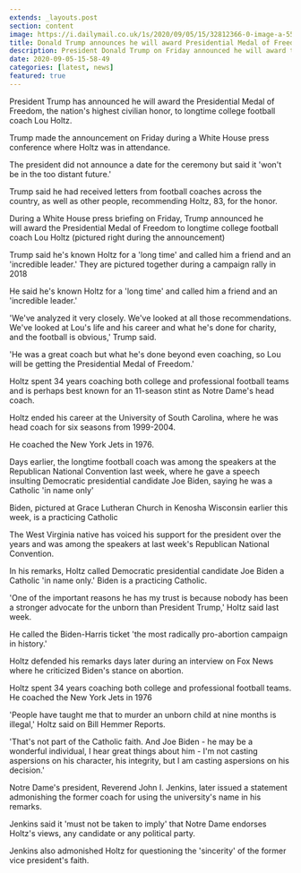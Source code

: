 ```yaml
---
extends: _layouts.post
section: content
image: https://i.dailymail.co.uk/1s/2020/09/05/15/32812366-0-image-a-55_1599317093030.jpg 
title: Donald Trump announces he will award Presidential Medal of Freedom to football coach Lou Holtz 
description: President Donald Trump on Friday announced he will award the Presidential Medal of Freedom, the nations highest civilian honor, to legendary Notre Dame football coach Lou Holtz. 
date: 2020-09-05-15-58-49 
categories: [latest, news] 
featured: true 
--- 
```

President Trump has announced he will award the Presidential Medal of Freedom, the nation's highest civilian honor, to longtime college football coach Lou Holtz. 

Trump made the announcement on Friday during a White House press conference where Holtz was in attendance. 

The president did not announce a date for the ceremony but said it 'won't be in the too distant future.'

Trump said he had received letters from football coaches across the country, as well as other people, recommending Holtz, 83, for the honor. 

During a White House press briefing on Friday, Trump announced he will award the Presidential Medal of Freedom to longtime college football coach Lou Holtz (pictured right during the announcement) 

Trump said he's known Holtz for a 'long time' and called him a friend and an 'incredible leader.' They are pictured together during a campaign rally in 2018 

He said he's known Holtz for a 'long time' and called him a friend and an 'incredible leader.' 

'We've analyzed it very closely. We've looked at all those recommendations. We've looked at Lou's life and his career and what he's done for charity, and the football is obvious,' Trump said. 

'He was a great coach but what he's done beyond even coaching, so Lou will be getting the Presidential Medal of Freedom.'

Holtz spent 34 years coaching both college and professional football teams and is perhaps best known for an 11-season stint as Notre Dame's head coach. 

Holtz ended his career at the University of South Carolina, where he was head coach for six seasons from 1999-2004.

He coached the New York Jets in 1976.

Days earlier, the longtime football coach was among the speakers at the Republican National Convention last week, where he gave a speech insulting Democratic presidential candidate Joe Biden, saying he was a Catholic 'in name only'

Biden, pictured at Grace Lutheran Church in Kenosha Wisconsin earlier this week, is a practicing Catholic 

The West Virginia native has voiced his support for the president over the years and was among the speakers at last week's Republican National Convention. 

In his remarks, Holtz called Democratic presidential candidate Joe Biden a Catholic 'in name only.' Biden is a practicing Catholic.

'One of the important reasons he has my trust is because nobody has been a stronger advocate for the unborn than President Trump,' Holtz said last week. 

He called the Biden-Harris ticket 'the most radically pro-abortion campaign in history.'

Holtz defended his remarks days later during an interview on Fox News where he criticized Biden's stance on abortion.

Holtz spent 34 years coaching both college and professional football teams. He coached the New York Jets in 1976

'People have taught me that to murder an unborn child at nine months is illegal,' Holtz said on Bill Hemmer Reports.

'That's not part of the Catholic faith. And Joe Biden - he may be a wonderful individual, I hear great things about him - I'm not casting aspersions on his character, his integrity, but I am casting aspersions on his decision.'

Notre Dame's president, Reverend John I. Jenkins, later issued a statement admonishing the former coach for using the university's name in his remarks.

Jenkins said it 'must not be taken to imply' that Notre Dame endorses Holtz's views, any candidate or any political party.

Jenkins also admonished Holtz for questioning the 'sincerity' of the former vice president's faith.

